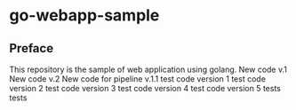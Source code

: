 # go-webapp-sample



## Preface
This repository is the sample of web application using golang.
New code v.1
New code v.2
New code for pipeline v.1.1
test code version 1
test code version 2
test code version 3
test code version 4
test code version 5
tests
tests
